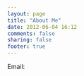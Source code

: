 ```yaml
---
layout: page
title: "About Me"
date: 2012-06-04 16:12
comments: false
sharing: false
footer: true
---
```

Email: 